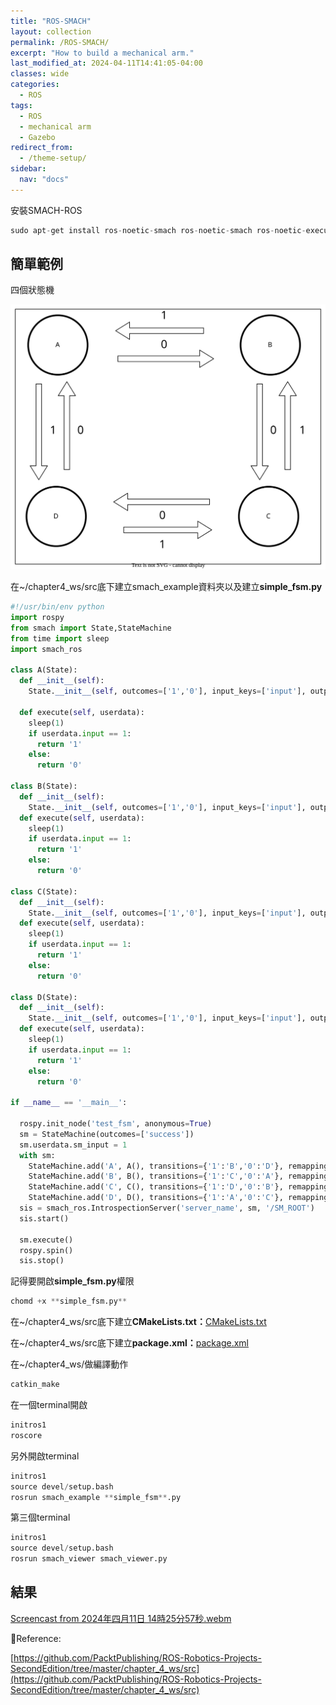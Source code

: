 ```yaml
---
title: "ROS-SMACH"
layout: collection
permalink: /ROS-SMACH/
excerpt: "How to build a mechanical arm."
last_modified_at: 2024-04-11T14:41:05-04:00
classes: wide
categories:
  - ROS
tags:
  - ROS
  - mechanical arm
  - Gazebo
redirect_from:
  - /theme-setup/
sidebar:
  nav: "docs"
---
```


安裝SMACH-ROS

```python
sudo apt-get install ros-noetic-smach ros-noetic-smach ros-noetic-executive-smach ros-noetic-smach-viewer
```

## 簡單範例

四個狀態機

![notion-template.drawio.svg](/assets/images/ROS-SMACH%20369a7bc88035427ca29d6c02acd579a4/notion-template.drawio.svg)

在~/chapter4_ws/src底下建立smach_example資料夾以及建立**simple_fsm.py**

```python
#!/usr/bin/env python
import rospy
from smach import State,StateMachine
from time import sleep
import smach_ros

class A(State):
  def __init__(self):
    State.__init__(self, outcomes=['1','0'], input_keys=['input'], output_keys=[''])
  
  def execute(self, userdata):
    sleep(1)
    if userdata.input == 1:
      return '1'
    else:
      return '0'

class B(State):
  def __init__(self):
    State.__init__(self, outcomes=['1','0'], input_keys=['input'], output_keys=[''])
  def execute(self, userdata):
    sleep(1)
    if userdata.input == 1:
      return '1'
    else:
      return '0'

class C(State):
  def __init__(self):
    State.__init__(self, outcomes=['1','0'], input_keys=['input'], output_keys=[''])
  def execute(self, userdata):
    sleep(1)
    if userdata.input == 1:
      return '1'
    else:
      return '0'

class D(State):
  def __init__(self):
    State.__init__(self, outcomes=['1','0'], input_keys=['input'], output_keys=[''])
  def execute(self, userdata):
    sleep(1)
    if userdata.input == 1:
      return '1'
    else:
      return '0'

if __name__ == '__main__':

  rospy.init_node('test_fsm', anonymous=True)
  sm = StateMachine(outcomes=['success'])
  sm.userdata.sm_input = 1
  with sm:
    StateMachine.add('A', A(), transitions={'1':'B','0':'D'}, remapping={'input':'sm_input','output':'input'})
    StateMachine.add('B', B(), transitions={'1':'C','0':'A'}, remapping={'input':'sm_input','output':'input'})
    StateMachine.add('C', C(), transitions={'1':'D','0':'B'}, remapping={'input':'sm_input','output':'input'})
    StateMachine.add('D', D(), transitions={'1':'A','0':'C'}, remapping={'input':'sm_input','output':'input'})
  sis = smach_ros.IntrospectionServer('server_name', sm, '/SM_ROOT')
  sis.start()

  sm.execute()
  rospy.spin()
  sis.stop()
```

記得要開啟**simple_fsm.py**權限

```python
chomd +x **simple_fsm.py**
```

在~/chapter4_ws/src底下建立**CMakeLists.txt：**[CMakeLists.txt](https://github.com/PacktPublishing/ROS-Robotics-Projects-SecondEdition/blob/master/chapter_4_ws/src/smach_example/CMakeLists.txt)

在~/chapter4_ws/src底下建立**package.xml：**[package.xml](https://github.com/PacktPublishing/ROS-Robotics-Projects-SecondEdition/blob/master/chapter_4_ws/src/smach_example/CMakeLists.txt)

在~/chapter4_ws/做編譯動作

```python
catkin_make
```

在一個terminal開啟

```python
initros1
roscore
```

另外開啟terminal

```python
initros1
source devel/setup.bash
rosrun smach_example **simple_fsm**.py
```

第三個terminal

```python
initros1
source devel/setup.bash
rosrun smach_viewer smach_viewer.py
```

## 結果

[Screencast from 2024年四月11日 14時25分57秒.webm](/assets/images/ROS-SMACH%20369a7bc88035427ca29d6c02acd579a4/Screencast_from_2024%25E5%25B9%25B4%25E5%259B%259B%25E6%259C%258811%25E6%2597%25A5_14%25E6%2599%258225%25E5%2588%258657%25E7%25A7%2592.webm)

📃Reference:

[https://github.com/PacktPublishing/ROS-Robotics-Projects-SecondEdition/tree/master/chapter_4_ws/src](https://github.com/PacktPublishing/ROS-Robotics-Projects-SecondEdition/tree/master/chapter_4_ws/src)
